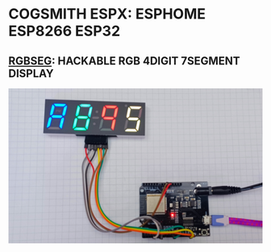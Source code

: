 # COGSMITH ESPX: ESPHOME ESP8266 ESP32

## [RGBSEG](https://github.com/cogsmith/espx/tree/main/esphome/rgbseg): HACKABLE RGB 4DIGIT 7SEGMENT DISPLAY

![RGBSEG](https://raw.githubusercontent.com/cogsmith/espx/main/esphome/rgbseg/RGBSEG.JPG)
